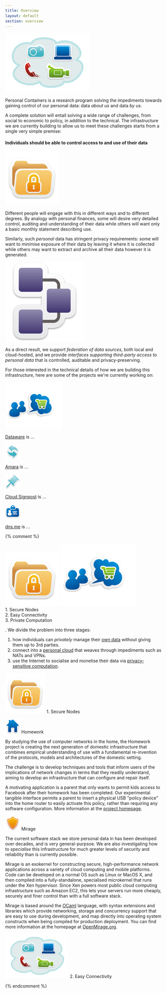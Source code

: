```yaml
---
title: Overview
layout: default
section: overview
---
```


<img class="alignright picture" src="/graffle/stage2.png" alt="Your many data sources" />
                                     
Personal Containers is a research program solving the impediments
towards gaining control of our personal data: data *about us*
and data *by us*.  

A complete solution will entail solving a wide range of challenges,
from social to economic to policy, in addition to the technical.  The
infrastructure we are currently building to allow us to meet these
challenges starts from a single very simple premise:

<h4>
  Individuals should be able to control access to and use of their data
</h4>

<img class="alignleft picture" src="/graffle/stage1.png" alt="Privacy is paramount" />

Different people will engage with this in different ways and to
different degrees.  By analogy with personal finances, some will
desire very detailed control, auditing and understanding of their data
while others will want only a basic monthly statement describing use.
                                      
Similarly, such *personal* data has stringent privacy requirements:
some will want to minimise exposure of their data by leaving it where
it is collected while others may want to extract and archive all their
data however it is generated.

<img class="alignright picture" src="/icons/wired.png" alt="Privacy is paramount" />

As a direct result, we support *federation of data sources*, both
local and cloud-hosted, and we provide *interfaces supporting
third-party access to personal data* that is controlled, auditable and
privacy-preserving.

For those interested in the technical details of how we are building
this infrastructure, here are some of the projects we're currently
working on:

<div class="bullet">
  <a href="dataware.html"><img src="/graffle/stage3-sm.png" /></a> 
  <p>
    <a href="dataware.html">Dataware</a> is ...
  </p>
</div>

<div class="bullet">
  <a href="amara.html"><img src="/icons/refresh-48.png" /></a>
  <p>
    <a href="amara.html">Amara</a> is ...
  </p>
</div>

<div class="bullet">
  <a href="cloud-signpost.html"><img src="/icons/map-48.png" /></a>
  <p>
    <a href="cloud-signpost.html">Cloud Signpost</a> is ...
  </p>
</div>

<div class="bullet">
  <a href="dns-me.html"><img src="/icons/id_card-48.png" /></a>
  <p>
    <a href="dns-me.html">dns.me</a> is ...
  </p>
</div>

{% comment %}

<div class="overview_bar">
<a href="#nodes"><img src="/graffle/stage1.png"></img></a>
<a href="#connectivity"></a>
<a href="#compute"><img src="/graffle/stage3.png"></img></a>
<div class="overview_text" id="overview1">1. Secure Nodes</div>
<div class="overview_text" id="overview2">2. Easy Connectivity</div>
<div class="overview_text" id="overview3">3. Private Computation</div>
</div>

. We divide the
problem into three stages:  

1. how individuals can <i>privately</i> manage their <a
   href="#nodes">own data</a> without giving them up to 3rd parties. 
2. connect into a <a href="#connectivity">personal cloud</a> that
   weaves through impediments such as NATs and VPNs. 
3. use the Internet to socialise and monetise their data via <a
   href="#compute">privacy-sensitive computation</a>. 

<a name="nodes"><img class="project_icon"
src="/graffle/stage1-sm.png"></img></a> 
<span class="project_stage">1. Secure Nodes</span> 

<a name="homework"><img src="/icons/home-48.png"
class="project_icon"></img></a> 
<span class="project_title">Homework</span>

By studying the use of computer networks in the home, the Homework
project is creating the next generation of domestic infrastructure
that combines empirical understanding of use with a fundamental
re-invention of the protocols, models and architectures of the
domestic setting. 

The challenge is to develop techniques and tools that inform users of
the implications of network changes in terms that they readily
understand, aiming to develop an infrastructure that can configure and
repair itself. 

A motivating application is a parent that only wants to permit kids
access to Facebook after their homework has been completed. Our
experimental tangible interface permits a parent to insert a physical
USB "policy device" into the home router to easily activate this
policy, rather than requiring any software configuration. More
information at the <a href="http://www.homenetworks.ac.uk">project
homepage</a>. 


<a name="mirage"><img src="/icons/security-48.png" class="project_icon"></img></a>
<span class="project_title">Mirage</span>

The current software stack we store personal data in has been
developed over decades, and is very general-purpsoe.  We are also
investigating how to *specialise* this infrastructure for much greater
levels of security and reliability than is currently possible. 

Mirage is an exokernel for constructing secure, high-performance
network applications across a variety of cloud computing and mobile
platforms. Code can be developed on a normal OS such as Linux or MacOS
X, and then compiled into a fully-standalone, specialised microkernel
that runs under the Xen hypervisor. Since Xen powers most public cloud
computing infrastructure such as Amazon EC2, this lets your servers
run more cheaply, securely and finer control than with a full software
stack. 

Mirage is based around the <a href="http://caml.inria.fr/">OCaml</a>
language, with syntax extensions and libraries which provide
networking, storage and concurrency support that are easy to use
during development, and map directly into operating system constructs
when being compiled for production deployment. You can find more
information at the homepage at <a
href="http://www.openmirage.org/">OpenMirage.org</a>. 

<a name="connectivity"><img class="project_icon" src="/graffle/stage2-sm.png"></img></a>
<span class="project_stage">2. Easy Connectivity</span>




{% endcomment %}
